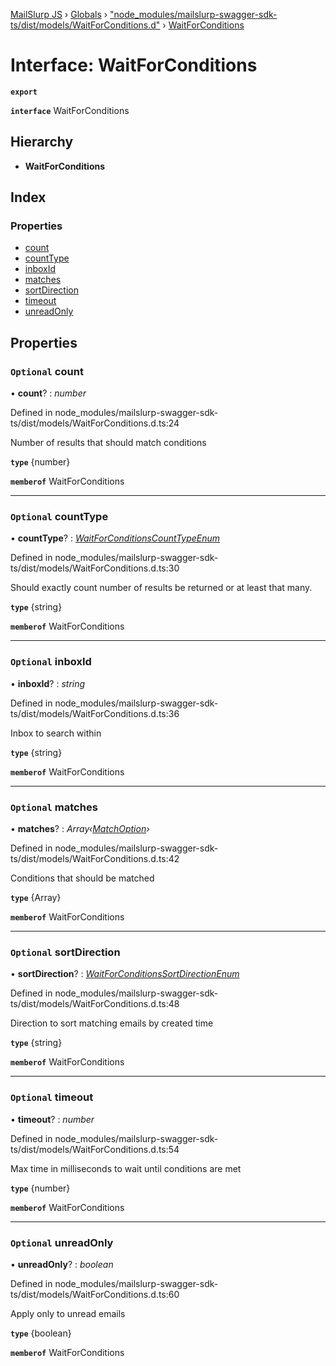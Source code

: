 [MailSlurp JS](../README.md) › [Globals](../globals.md) › ["node_modules/mailslurp-swagger-sdk-ts/dist/models/WaitForConditions.d"](../modules/_node_modules_mailslurp_swagger_sdk_ts_dist_models_waitforconditions_d_.md) › [WaitForConditions](_node_modules_mailslurp_swagger_sdk_ts_dist_models_waitforconditions_d_.waitforconditions.md)

# Interface: WaitForConditions

**`export`** 

**`interface`** WaitForConditions

## Hierarchy

* **WaitForConditions**

## Index

### Properties

* [count](_node_modules_mailslurp_swagger_sdk_ts_dist_models_waitforconditions_d_.waitforconditions.md#optional-count)
* [countType](_node_modules_mailslurp_swagger_sdk_ts_dist_models_waitforconditions_d_.waitforconditions.md#optional-counttype)
* [inboxId](_node_modules_mailslurp_swagger_sdk_ts_dist_models_waitforconditions_d_.waitforconditions.md#optional-inboxid)
* [matches](_node_modules_mailslurp_swagger_sdk_ts_dist_models_waitforconditions_d_.waitforconditions.md#optional-matches)
* [sortDirection](_node_modules_mailslurp_swagger_sdk_ts_dist_models_waitforconditions_d_.waitforconditions.md#optional-sortdirection)
* [timeout](_node_modules_mailslurp_swagger_sdk_ts_dist_models_waitforconditions_d_.waitforconditions.md#optional-timeout)
* [unreadOnly](_node_modules_mailslurp_swagger_sdk_ts_dist_models_waitforconditions_d_.waitforconditions.md#optional-unreadonly)

## Properties

### `Optional` count

• **count**? : *number*

Defined in node_modules/mailslurp-swagger-sdk-ts/dist/models/WaitForConditions.d.ts:24

Number of results that should match conditions

**`type`** {number}

**`memberof`** WaitForConditions

___

### `Optional` countType

• **countType**? : *[WaitForConditionsCountTypeEnum](../enums/_node_modules_mailslurp_swagger_sdk_ts_dist_models_waitforconditions_d_.waitforconditionscounttypeenum.md)*

Defined in node_modules/mailslurp-swagger-sdk-ts/dist/models/WaitForConditions.d.ts:30

Should exactly count number of results be returned or at least that many.

**`type`** {string}

**`memberof`** WaitForConditions

___

### `Optional` inboxId

• **inboxId**? : *string*

Defined in node_modules/mailslurp-swagger-sdk-ts/dist/models/WaitForConditions.d.ts:36

Inbox to search within

**`type`** {string}

**`memberof`** WaitForConditions

___

### `Optional` matches

• **matches**? : *Array‹[MatchOption](_node_modules_mailslurp_swagger_sdk_ts_dist_models_matchoption_d_.matchoption.md)›*

Defined in node_modules/mailslurp-swagger-sdk-ts/dist/models/WaitForConditions.d.ts:42

Conditions that should be matched

**`type`** {Array<MatchOption>}

**`memberof`** WaitForConditions

___

### `Optional` sortDirection

• **sortDirection**? : *[WaitForConditionsSortDirectionEnum](../enums/_node_modules_mailslurp_swagger_sdk_ts_dist_models_waitforconditions_d_.waitforconditionssortdirectionenum.md)*

Defined in node_modules/mailslurp-swagger-sdk-ts/dist/models/WaitForConditions.d.ts:48

Direction to sort matching emails by created time

**`type`** {string}

**`memberof`** WaitForConditions

___

### `Optional` timeout

• **timeout**? : *number*

Defined in node_modules/mailslurp-swagger-sdk-ts/dist/models/WaitForConditions.d.ts:54

Max time in milliseconds to wait until conditions are met

**`type`** {number}

**`memberof`** WaitForConditions

___

### `Optional` unreadOnly

• **unreadOnly**? : *boolean*

Defined in node_modules/mailslurp-swagger-sdk-ts/dist/models/WaitForConditions.d.ts:60

Apply only to unread emails

**`type`** {boolean}

**`memberof`** WaitForConditions
